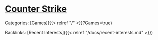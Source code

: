 # [Counter Strike]()

Categories:
[Games]({{< relref "/" >}}?Games=true)

Backlinks:
[Recent Interests]({{< relref "/docs/recent-interests.md" >}})